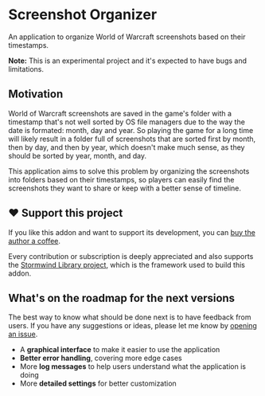 # Screenshot Organizer

An application to organize World of Warcraft screenshots based on their 
timestamps.

**Note:** This is an experimental project and it's expected to have bugs and
limitations.

## Motivation

World of Warcraft screenshots are saved in the game's folder with a 
timestamp that's not well sorted by OS file managers due to the way the
date is formated: month, day and year. So playing the game for a long time
will likely result in a folder full of screenshots that are sorted first by
month, then by day, and then by year, which doesn't make much sense, as
they should be sorted by year, month, and day.

This application aims to solve this problem by organizing the screenshots
into folders based on their timestamps, so players can easily find the
screenshots they want to share or keep with a better sense of timeline.

## ❤️ Support this project

If you like this addon and want to support its development, you can
[buy the author a coffee](https://github.com/sponsors/adrianocastro189).

Every contribution or subscription is deeply appreciated and also supports
the [Stormwind Library project](https://github.com/adrianocastro189/stormwind-library),
which is the framework used to build this addon.

## What's on the roadmap for the next versions

The best way to know what should be done next is to have feedback from 
users. If you have any suggestions or ideas, please let me know by
[opening an issue](https://github.com/adrianocastro189/screenshot-organizer/issues).

* A **graphical interface** to make it easier to use the application
* **Better error handling**, covering more edge cases
* More **log messages** to help users understand what the application is 
doing
* More **detailed settings** for better customization